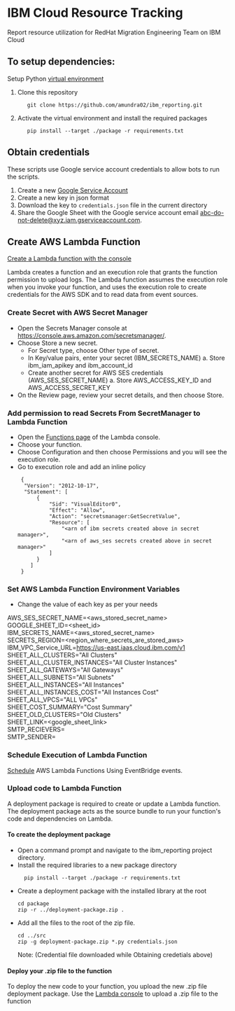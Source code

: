 # IBM Cloud Resource Tracking 
Report resource utilization for RedHat Migration Engineering Team on IBM Cloud

## To setup dependencies:
Setup Python [virtual environment](https://docs.python.org/3/library/venv.html)

1. Clone this repository
   ```
      git clone https://github.com/amundra02/ibm_reporting.git
   ```
2. Activate the virtual environment and install the required packages
   ```
      pip install --target ./package -r requirements.txt
   ```
## Obtain credentials
These scripts use Google service account credentials to allow bots to run the scripts.

1. Create a new [Google Service Account](https://support.google.com/a/answer/7378726?hl=en)
2. Create a new key in json format
3. Download the key to `credentials.json` file in the current directory
4. Share the Google Sheet with the Google service account email <abc-do-not-delete@xyz.iam.gserviceaccount.com>.

## Create AWS Lambda Function
[Create a Lambda function with the console](https://docs.aws.amazon.com/lambda/latest/dg/getting-started.html#getting-started-create-function)

Lambda creates a function and an execution role that grants the function permission to upload logs. The Lambda function assumes the execution role when you invoke your function, and uses the execution role to create credentials for the AWS SDK and to read data from event sources.

### Create Secret with AWS Secret Manager
- Open the Secrets Manager console at https://console.aws.amazon.com/secretsmanager/.
- Choose Store a new secret.
   - For Secret type, choose Other type of secret.
   - In Key/value pairs, enter your secret (IBM_SECRETS_NAME)
      a. Store ibm_iam_apikey and ibm_account_id
   - Create another secret for AWS SES credentials (AWS_SES_SECRET_NAME)
      a. Store AWS_ACCESS_KEY_ID and AWS_ACCESS_SECRET_KEY
- On the Review page, review your secret details, and then choose Store.

### Add permission to read Secrets From SecretManager to Lambda Function
- Open the [Functions page](https://console.aws.amazon.com/lambda/home#/functions) of the Lambda console.
- Choose your function.
- Choose Configuration and then choose Permissions and you will see the execution role.
- Go to execution role and add an inline policy
  ```
   {
    "Version": "2012-10-17",
    "Statement": [
        {
            "Sid": "VisualEditor0",
            "Effect": "Allow",
            "Action": "secretsmanager:GetSecretValue",
            "Resource": [
                "<arn of ibm secrets created above in secret manager>",
                "<arn of aws_ses secrets created above in secret manager>"
            ]
        }
      ]
   }
  ```

### Set AWS Lambda Function Environment Variables
- Change the value of each key as per your needs

AWS_SES_SECRET_NAME=<aws_stored_secret_name><br>
GOOGLE_SHEET_ID=<sheet_id> <br>
IBM_SECRETS_NAME=<aws_stored_secret_name><br>
SECRETS_REGION=<region_where_secrets_are_stored_aws><br>
IBM_VPC_Service_URL=https://us-east.iaas.cloud.ibm.com/v1 <br>
SHEET_ALL_CLUSTERS="All Clusters"<br>
SHEET_ALL_CLUSTER_INSTANCES="All Cluster Instances"<br>
SHEET_ALL_GATEWAYS="All Gateways"<br>
SHEET_ALL_SUBNETS="All Subnets"<br>
SHEET_ALL_INSTANCES="All Instances"<br>
SHEET_ALL_INSTANCES_COST="All Instances Cost"<br>
SHEET_ALL_VPCS="ALL VPCs"<br>
SHEET_COST_SUMMARY="Cost Summary"<br>
SHEET_OLD_CLUSTERS="Old Clusters"<br>
SHEET_LINK=<google_sheet_link><br>
SMTP_RECIEVERS=<receivers><br>
SMTP_SENDER=<sender><br>
   
### Schedule Execution of Lambda Function
[Schedule](https://docs.aws.amazon.com/AmazonCloudWatch/latest/events/RunLambdaSchedule.html#schedule-create-rule) AWS Lambda Functions Using EventBridge events.
   
### Upload code to Lambda Function
A deployment package is required to create or update a Lambda function. The deployment package acts as the source bundle to run your function's code and dependencies on Lambda.

#### To create the deployment package
- Open a command prompt and navigate to the ibm_reporting project directory.
- Install the required libraries to a new package directory
  ```
    pip install --target ./package -r requirements.txt
   ```
- Create a deployment package with the installed library at the root
   ```
   cd package
   zip -r ../deployment-package.zip .
   ```
- Add all the files to the root of the zip file.
   ```
   cd ../src
   zip -g deployment-package.zip *.py credentials.json 
   ```
   Note: (Credential file downloaded while Obtaining credetials above)

#### Deploy your .zip file to the function 
   To deploy the new code to your function, you upload the new .zip file deployment package. Use the [Lambda console](https://docs.aws.amazon.com/lambda/latest/dg/configuration-function-zip.html#configuration-function-update) to upload a .zip file to the function
